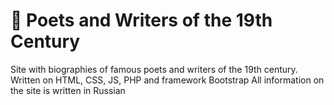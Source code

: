# 📖 Poets and Writers of the 19th Century
Site with biographies of famous poets and writers of the 19th century. Written on HTML, CSS, JS, PHP and framework Bootstrap
All information on the site is written in Russian
